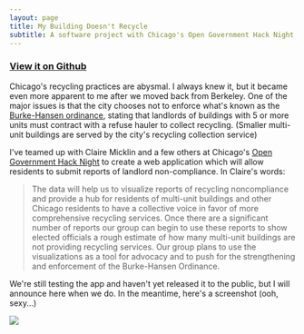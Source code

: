 ```yaml
---
layout: page
title: My Building Doesn't Recycle
subtitle: A software project with Chicago's Open Government Hack Night
---
```


<h3>
  <a href='https://github.com/open-city/recycling'>
    <span class="fa fa-github"></span>
    View it on Github
  </a>
</h3>

Chicago's recycling practices are abysmal. I always knew it, but it became even more apparent to me after we moved back from Berkeley. One of the major issues is that the city chooses not to enforce what's known as the [Burke-Hansen ordinance][bho], stating that landlords of buildings with 5 or more units must contract with a refuse hauler to collect recycling. (Smaller multi-unit buildings are served by the city's recycling collection service)

I've teamed up with Claire Micklin and a few others at Chicago's [Open Government Hack Night][opengov] to create a web application which will allow residents to submit reports of landlord non-compliance. In Claire's words:

> The data will help us to visualize reports of recycling noncompliance and provide a hub for residents of multi-unit buildings and other Chicago residents to have a collective voice in favor of more comprehensive recycling services. Once there are a significant number of reports our group can begin to use these reports to show elected officials a rough estimate of how many multi-unit buildings are not providing recycling services. Our group plans to use the visualizations as a tool for advocacy and to push for the strengthening and enforcement of the Burke-Hansen Ordinance.

We're still testing the app and haven't yet released it to the public, but I will announce here when we do. In the meantime, here's a screenshot (ooh, sexy...)

<a href='/files/large/projects/wimr.jpg'>
  <img src="/files/medium/projects/wimr.jpg">
</a>

[bho]: https://docs.google.com/document/d/1WiQrL8nlmBOdywuFgqFrPDokTRhIdFifeo-oCuLIcxc/edit?usp=sharing 

[opengov]: http://opengovhacknight.com